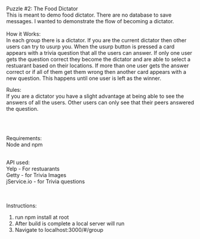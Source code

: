 Puzzle #2: The Food Dictator<br>
This is meant to demo food dictator.  There are no database to save messages.  I wanted to demonstrate the flow of becoming a dictator.
<br>
<br>
How it Works:<br>
In each group there is a dictator.  If you are the current dictator then other users can try to usurp you.  When the usurp button is pressed a card appears with a trivia question that all the users can answer. If only one user gets the question correct they become the dictator and are able to select a restuarant based on their locations.  If more than one user gets the answer correct or if all of them get them wrong then another card appears with a new question.  This happens until one user is left as the winner.

Rules:<br>
If you are a dictator you have a slight advantage at being able to see the answers of all the users.  Other users can only see that their peers answered the question.

<br>
<br>

Requirements:<br>
Node and npm
<br>
<br>

API used:<br>
Yelp - For restuarants<br>
Getty - for Trivia Images<br>
jService.io - for Trivia questions<br>
<br>
<br>


Instructions:<br>
1. run npm install at root<br>
2. After build is complete a local server will run<br>
3. Navigate to localhost:3000/#/group<br>
